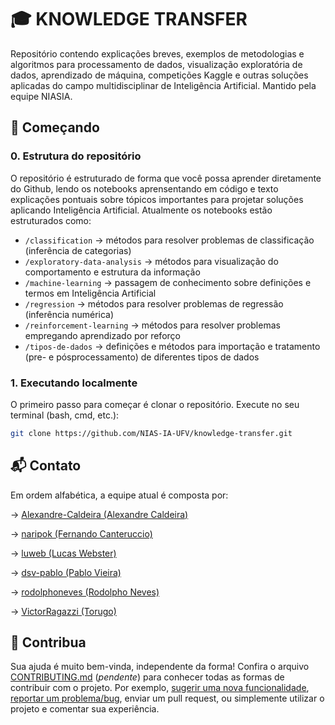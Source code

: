 # :mortar_board: KNOWLEDGE TRANSFER

Repositório contendo explicações breves, exemplos de metodologias e algoritmos para processamento de dados, visualização exploratória de dados, aprendizado de máquina, competições Kaggle e outras soluções aplicadas do campo multidisciplinar de Inteligência Artificial. Mantido pela equipe NIASIA.
<!-- Coloque a descrição do projeto aqui. Geralmente essa descrição tem de duas a três linhas de tamanho. Ela deve dar uma visão geral sobre o projeto, ex.: tecnologia usada, filosofia de existência, qual problema tenta resolver, etc. -->

<!-- > **IMPORTANTE:** coloque aqui alguma mensagem que é muito relevante aos usuários do projeto, se existir. -->

<!-- ## Funcionalidades

Aqui você pode colocar uma captura de tela do produto resultante desse projeto. Descreva também suas funcionalidades usando uma lista:

- Fácil integração.
- Poucas dependências.
- Possui ótima documentação e testes. -->

## 🚀 Começando

### 0. Estrutura do repositório

O repositório é estruturado de forma que você possa aprender diretamente do Github, lendo os notebooks aprensentando em código e texto explicações pontuais sobre tópicos importantes para projetar soluções aplicando Inteligência Artificial. Atualmente os notebooks estão estruturados como:

- ```/classification``` $\to$ métodos para resolver problemas de classificação (inferência de categorias)
- ```/exploratory-data-analysis``` $\to$ métodos para visualização do comportamento e estrutura da informação
- ```/machine-learning``` $\to$ passagem de conhecimento sobre definições e termos em Inteligência Artificial
- ```/regression``` $\to$ métodos para resolver problemas de regressão (inferência numérica)
- ```/reinforcement-learning``` $\to$ métodos para resolver problemas empregando aprendizado por reforço
- ```/tipos-de-dados``` $\to$ definições e métodos para importação e tratamento (pre- e pósprocessamento) de diferentes tipos de dados

### 1. Executando localmente

O primeiro passo para começar é clonar o repositório. Execute no seu terminal (bash, cmd, etc.):

``` bash
git clone https://github.com/NIAS-IA-UFV/knowledge-transfer.git
```

<!-- ### 2. Outro(s) passo(s)

Geralmente os próximos passos ensinam como instalar e configurar o projeto para uso/desenvolvimento. Execute:

```
git clone https://github.com/OpenSourceLabUFV/template
``` -->

## :mailbox_with_mail: Contato

Em ordem alfabética, a equipe atual é composta por:

$\to$ [Alexandre-Caldeira (Alexandre Caldeira)](https://github.com/Alexandre-Caldeira)

$\to$ [naripok (Fernando Canteruccio)](https://github.com/naripok)

$\to$ [luweb (Lucas Webster)](https://github.com/luweb)

$\to$ [dsv-pablo (Pablo Vieira)](https://github.com/dsv-pablo)

$\to$ [rodolphoneves (Rodolpho Neves)](https://github.com/rodolphoneves)

$\to$ [VictorRagazzi (Torugo)](https://github.com/VictorRagazzi)

## 🤝 Contribua

Sua ajuda é muito bem-vinda, independente da forma! Confira o arquivo [CONTRIBUTING.md](CONTRIBUTING.md) (*pendente*) para conhecer todas as formas de contribuir com o projeto. Por exemplo, [sugerir uma nova funcionalidade](https://github.com/NIAS-IA-UFV/knowledge-transfer/issues/new?assignees=&labels=&template=feature_request.md&title=), [reportar um problema/bug](https://github.com/NIAS-IA-UFV/knowledge-transfer/issues/new?assignees=&labels=bug&template=bug_report.md&title=), enviar um pull request, ou simplemente utilizar o projeto e comentar sua experiência.

<!-- Lembre - se que as contribuições devem seguir nosso [Código de Conduta](CODE_OF_CONDUCT.md). -->

<!-- Veja o arquivo [ROADMAP.md](ROADMAP.md) para ter uma ideia dos próximos passos do projeto. -->

<!-- ## Licença -->

<!-- Esse projeto é licenciado nos termos da licença open-source [MIT](https://choosealicense.com/licenses/mit). -->

<!-- ## Projetos semelhantes -->

<!-- Abaixo está uma lista de links interessantes e projetos similares: -->

<!-- - [Projeto inspiração](https://github.com/projeto) -->
<!-- - [Ferramenta semelhante](https://github.com/projeto) -->
